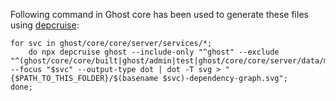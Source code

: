 Following command in Ghost core has been used to generate these files using [depcruise](https://github.com/sverweij/dependency-cruiser):
```
for svc in ghost/core/core/server/services/*; 
    do npx depcruise ghost --include-only "^ghost" --exclude "^(ghost/core/core/built|ghost/admin|test|ghost/core/core/server/data/migrations|ghost/core/test|ghost/core/core/server/web|ghost/core/core/server/api)" --focus "$svc" --output-type dot | dot -T svg > "{$PATH_TO_THIS_FOLDER}/$(basename $svc)-dependency-graph.svg"; 
done;
```
